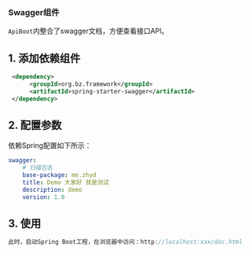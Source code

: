 

### Swagger组件

`ApiBoot`内整合了swagger文档，方便查看接口API。



## 1. 添加依赖组件

```xml
 <dependency>
      <groupId>org.bz.framework</groupId>
      <artifactId>spring-starter-swagger</artifactId>
 </dependency>
```



## 2. 配置参数



依赖Spring配置如下所示：

```yml
swagger:
    # 扫描包名
    base-package: me.zhyd
    title: Demo 大家好 我是测试
    description: demo
    version: 1.0
```

## 3. 使用

```java
此时，启动Spring Boot工程，在浏览器中访问：http://localhost:xxx/doc.html
```
